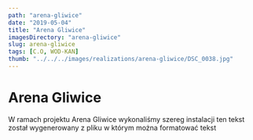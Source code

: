 ```yaml
---
path: "arena-gliwice"
date: "2019-05-04"
title: "Arena Gliwice"
imagesDirectory: "arena-gliwice"
slug: arena-gliwice
tags: [C.O, WOD-KAN]
thumb: "../../../images/realizations/arena-gliwice/DSC_0038.jpg"
---
```


# Arena Gliwice

W ramach projektu Arena Gliwice wykonaliśmy szereg instalacji 
ten tekst został wygenerowany z pliku w którym można formatować tekst
